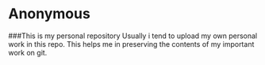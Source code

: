 # Anonymous
###This is my personal repository
Usually i tend to upload my own personal work in this repo. This helps me in preserving the contents of my important work on git.
